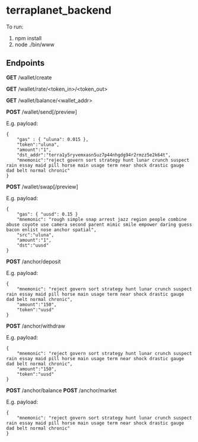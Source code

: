 # terraplanet_backend

To run:

1. npm install
2. node ./bin/www 


## Endpoints

**GET** /wallet/create

**GET** /wallet/rate/<token_in>/<token_out>

**GET** /wallet/balance/<wallet_addr>


**POST** /wallet/send[/preview]

E.g. payload:

```
{   
    "gas" : { "uluna": 0.015 },
    "token":"uluna",
    "amount":"1",
    "dst_addr":"terra1y5ryvemxasn5uz7p44nhgdg94r2rmzz5e2k64t",
    "mnemonic":"reject govern sort strategy hunt lunar crunch suspect rain essay maid pill horse main usage term near shock drastic gauge dad belt normal chronic"
}
```


**POST** /wallet/swap[/preview]

E.g. payload:

```
{
    "gas": { "uusd": 0.15 }
    "mnemonic": "rough simple snap arrest jazz region people combine abuse coyote use camera second parent mimic smile empower daring guess bacon enlist nose anchor spatial",
    "src":"uluna",
    "amount":"1",
    "dst":"uusd"
}
```

**POST** /anchor/deposit

E.g. payload:

```
{
    "mnemonic": "reject govern sort strategy hunt lunar crunch suspect rain essay maid pill horse main usage term near shock drastic gauge dad belt normal chronic",    
    "amount":"150",
    "token":"uusd"
}
```


**POST** /anchor/withdraw

E.g. payload:

```
{
    "mnemonic": "reject govern sort strategy hunt lunar crunch suspect rain essay maid pill horse main usage term near shock drastic gauge dad belt normal chronic",    
    "amount":"150",
    "token":"uusd"
}
```

**POST** /anchor/balance
**POST** /anchor/market

E.g. payload:

```
{
    "mnemonic": "reject govern sort strategy hunt lunar crunch suspect rain essay maid pill horse main usage term near shock drastic gauge dad belt normal chronic"
}
```


